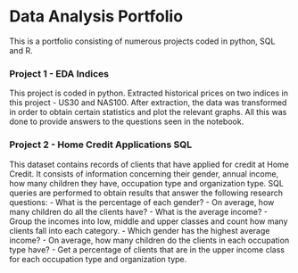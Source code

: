 # Data Analysis Portfolio
This is a portfolio consisting of numerous projects coded in python, SQL and R.

### Project 1 - EDA Indices
This project is coded in python. Extracted historical prices on two indices in this project - US30 and NAS100. 
After extraction, the data was transformed in order to obtain certain statistics and plot the relevant graphs.
All this was done to provide answers to the questions seen in the notebook.

### Project 2 - Home Credit Applications SQL
This dataset contains records of clients that have applied for credit at Home Credit. It consists of information concerning their gender, annual income, how many children they have, occupation type and organization type. SQL queries are performed to obtain results that answer the following research questions:
      - What is the percentage of each  gender?
      - On average, how many children do all the clients have?
      - What is the average income?
      - Group the incomes into low, middle and upper classes and count how many clients fall into each category.
      - Which gender has the highest average income?
      - On average, how many children do the clients in each occupation type have?
      - Get a percentage of clients that are in the upper income class for each occupation type and organization type.
